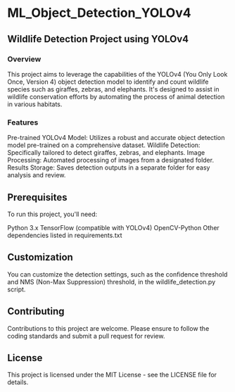 # ML_Object_Detection_YOLOv4


## Wildlife Detection Project using YOLOv4
### Overview
This project aims to leverage the capabilities of the YOLOv4 (You Only Look Once, Version 4) object detection model to identify and count wildlife species such as giraffes, zebras, and elephants. It's designed to assist in wildlife conservation efforts by automating the process of animal detection in various habitats.

### Features
Pre-trained YOLOv4 Model: Utilizes a robust and accurate object detection model pre-trained on a comprehensive dataset.
Wildlife Detection: Specifically tailored to detect giraffes, zebras, and elephants.
Image Processing: Automated processing of images from a designated folder.
Results Storage: Saves detection outputs in a separate folder for easy analysis and review.
## Prerequisites
To run this project, you'll need:

Python 3.x
TensorFlow (compatible with YOLOv4)
OpenCV-Python
Other dependencies listed in requirements.txt


## Customization
You can customize the detection settings, such as the confidence threshold and NMS (Non-Max Suppression) threshold, in the wildlife_detection.py script.

## Contributing
Contributions to this project are welcome. Please ensure to follow the coding standards and submit a pull request for review.

## License
This project is licensed under the MIT License - see the LICENSE file for details.